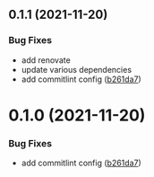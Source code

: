 ## 0.1.1 (2021-11-20)


### Bug Fixes

* add renovate
* update various dependencies
* add commitlint config ([b261da7](https://github.com/dzangolab/vue-cli-plugin-dzango/commit/b261da7eec23017469b1695c625b2c9ba2696f76))



# 0.1.0 (2021-11-20)


### Bug Fixes

* add commitlint config ([b261da7](https://github.com/dzangolab/vue-cli-plugin-dzango/commit/b261da7eec23017469b1695c625b2c9ba2696f76))
